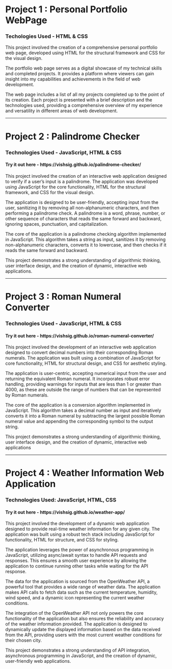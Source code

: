 <h1>Project 1 : Personal Portfolio WebPage</h1>
<h3>Techologies Used - HTML & CSS</h3>
<p>This project involved the creation of a comprehensive personal portfolio web page, developed using HTML for the structural framework and CSS for the visual design.

The portfolio web page serves as a digital showcase of my technical skills and completed projects. It provides a platform where viewers can gain insight into my capabilities and achievements in the field of web development.

The web page includes a list of all my projects completed up to the point of its creation. Each project is presented with a brief description and the technologies used, providing a comprehensive overview of my experience and versatility in different areas of web development.</p>

<hr></hr>

<h1>Project 2 : Palindrome Checker</h1>
<h3>Technologies Used - JavaScript, HTML & CSS</h3>
<h4>Try it out here - https://vishsig.github.io/palindrome-checker/</h4>
<p>This project involved the creation of an interactive web application designed to verify if a user’s input is a palindrome. The application was developed using JavaScript for the core functionality, HTML for the structural framework, and CSS for the visual design.

The application is designed to be user-friendly, accepting input from the user, sanitizing it by removing all non-alphanumeric characters, and then performing a palindrome check. A palindrome is a word, phrase, number, or other sequence of characters that reads the same forward and backward, ignoring spaces, punctuation, and capitalization.

The core of the application is a palindrome checking algorithm implemented in JavaScript. This algorithm takes a string as input, sanitizes it by removing non-alphanumeric characters, converts it to lowercase, and then checks if it reads the same forward and backward.

This project demonstrates a strong understanding of algorithmic thinking, user interface design, and the creation of dynamic, interactive web applications.</p>

<hr></hr>

<h1>Project 3 : Roman Numeral Converter</h1>
<h3>Technologies Used - JavaScript, HTML & CSS</h3>
<h4>Try it out here - https://vishsig.github.io/roman-numeral-converter/</h4>
<p>This project involved the development of an interactive web application designed to convert decimal numbers into their corresponding Roman numerals. The application was built using a combination of JavaScript for core functionality, HTML for structural design, and CSS for aesthetic styling.

The application is user-centric, accepting numerical input from the user and returning the equivalent Roman numeral. It incorporates robust error handling, providing warnings for inputs that are less than 1 or greater than 4000, as these are outside the range of numbers that can be represented by Roman numerals.

The core of the application is a conversion algorithm implemented in JavaScript. This algorithm takes a decimal number as input and iteratively converts it into a Roman numeral by subtracting the largest possible Roman numeral value and appending the corresponding symbol to the output string.

This project demonstrates a strong understanding of algorithmic thinking, user interface design, and the creation of dynamic, interactive web applications</p>

<hr></hr>

<h1>Project 4 : Weather Information Web Application</h1>
<h3>Technologies Used: JavaScript, HTML, CSS</h3>
<h4>Try it out here - https://vishsig.github.io/weather-app/</h4>

<p>This project involved the development of a dynamic web application designed to provide real-time weather information for any given city. The application was built using a robust tech stack including JavaScript for functionality, HTML for structure, and CSS for styling.

The application leverages the power of asynchronous programming in JavaScript, utilizing async/await syntax to handle API requests and responses. This ensures a smooth user experience by allowing the application to continue running other tasks while waiting for the API response.

The data for the application is sourced from the OpenWeather API, a powerful tool that provides a wide range of weather data. The application makes API calls to fetch data such as the current temperature, humidity, wind speed, and a dynamic icon representing the current weather conditions.

The integration of the OpenWeather API not only powers the core functionality of the application but also ensures the reliability and accuracy of the weather information provided. The application is designed to dynamically update the displayed information based on the data received from the API, providing users with the most current weather conditions for their chosen city.

This project demonstrates a strong understanding of API integration, asynchronous programming in JavaScript, and the creation of dynamic, user-friendly web applications.</p>


